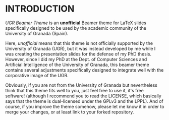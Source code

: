 INTRODUCTION
============

*UGR Beamer Theme* is an **unofficial** Beamer theme for LaTeX slides 
specifically designed to be used by the academic community of the 
University of Granada (Spain).

Here, *unofficial* means that this theme is not officially supported by the
University of Granada (UGR), but it was instead developed by me while I was
creating the presentation slides for the defense of my PhD thesis. However, 
since I  did my PhD at the Dept. of Computer Sciences and Artificial 
Intelligence of the University of Granada, this beamer theme contains several 
adjustments specifically designed to integrate well with the corporative image 
of the UGR.

Obviously, if you are not from the University of Granada but nevertheless think
that  this theme fits well to you, just feel free to use it, it's free software! 
(although I recommend you to read the LICENSE, which basically says that the 
theme is dual-licensed under the GPLv3 and the LPPL). And of course, if you 
improve the theme somehow, please let me know it in order to merge your changes,
or at least link to your forked repository.

